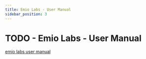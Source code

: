 ```yaml
---
title: Emio Labs - User Manual
sidebar_position: 3
---
```


# TODO - Emio Labs - User Manual
[emio labs user manual](https://docs-support.compliance-robotics.com/User-Manual-Software-136582ce7d3a809680a5d3326ad2e658)